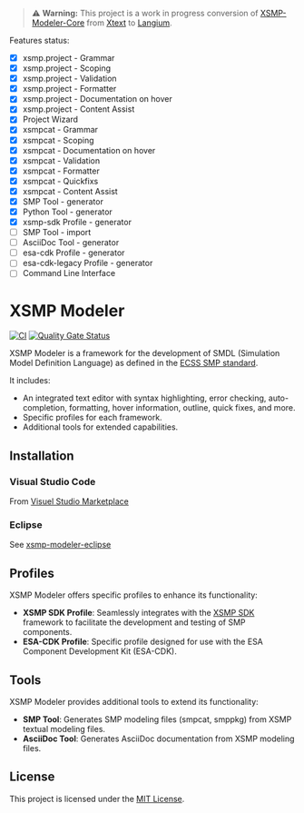 
> ⚠️ **Warning:** This project is a work in progress conversion of [XSMP-Modeler-Core](https://github.com/ThalesGroup/xsmp-modeler-core) from [Xtext](https://eclipse.dev/Xtext/documentation/index.html) to [Langium](https://langium.org/docs/introduction/).

Features status:
- [x] xsmp.project - Grammar
- [x] xsmp.project - Scoping
- [x] xsmp.project - Validation
- [x] xsmp.project - Formatter
- [x] xsmp.project - Documentation on hover
- [x] xsmp.project - Content Assist
- [x] Project Wizard
- [x] xsmpcat - Grammar
- [x] xsmpcat - Scoping
- [x] xsmpcat - Documentation on hover
- [x] xsmpcat - Validation
- [x] xsmpcat - Formatter
- [x] xsmpcat - Quickfixs
- [x] xsmpcat - Content Assist
- [x] SMP Tool - generator
- [x] Python Tool - generator
- [x] xsmp-sdk Profile - generator
- [ ] SMP Tool - import
- [ ] AsciiDoc Tool - generator
- [ ] esa-cdk Profile - generator
- [ ] esa-cdk-legacy Profile - generator
- [ ] Command Line Interface

# XSMP Modeler

[![CI](https://github.com/ydaveluy/xsmp-modeler/actions/workflows/action.yml/badge.svg)](https://github.com/ydaveluy/xsmp-modeler/actions/workflows/action.yml)
[![Quality Gate Status](https://sonarcloud.io/api/project_badges/measure?project=ydaveluy_xsmp-modeler&metric=alert_status)](https://sonarcloud.io/summary/new_code?id=ydaveluy_xsmp-modeler)



XSMP Modeler is a framework for the development of SMDL (Simulation Model Definition Language) as defined in the [ECSS SMP standard](https://ecss.nl/standard/ecss-e-st-40-07c-simulation-modelling-platform-2-march-2020/).


It includes:
- An integrated text editor with syntax highlighting, error checking, auto-completion, formatting, hover information, outline, quick fixes, and more.
- Specific profiles for each framework.
- Additional tools for extended capabilities.

## Installation

### Visual Studio Code

From [Visuel Studio Marketplace](https://marketplace.visualstudio.com/items?itemName=ydaveluy.xsmp-modeler&ssr=false#overview)

### Eclipse

See [xsmp-modeler-eclipse](https://github.com/ydaveluy/xsmp-modeler-eclipse/tree/gh-pages)

## Profiles

XSMP Modeler offers specific profiles to enhance its functionality:

- **XSMP SDK Profile**: Seamlessly integrates with the [XSMP SDK](https://github.com/ThalesGroup/xsmp-sdk) framework to facilitate the development and testing of SMP components.
- **ESA-CDK Profile**: Specific profile designed for use with the ESA Component Development Kit (ESA-CDK).

## Tools

XSMP Modeler provides additional tools to extend its functionality:

- **SMP Tool**: Generates SMP modeling files (smpcat, smppkg) from XSMP textual modeling files.
- **AsciiDoc Tool**: Generates AsciiDoc documentation from XSMP modeling files.


## License

This project is licensed under the [MIT License](LICENSE.md).
